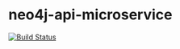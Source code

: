 # neo4j-api-microservice

[![Build Status](https://travis-ci.org/kobylyanskiy/neo4j-api-microservice.svg?branch=master)](https://travis-ci.org/kobylyanskiy/neo4j-api-microservice)
